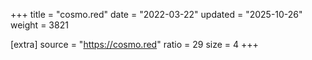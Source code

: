 +++
title = "cosmo.red"
date = "2022-03-22"
updated = "2025-10-26"
weight = 3821

[extra]
source = "https://cosmo.red"
ratio = 29
size = 4
+++
